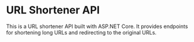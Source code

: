 # URL Shortener API

This is a URL shortener API built with ASP.NET Core. It provides endpoints for shortening long URLs and redirecting to the original URLs. 
